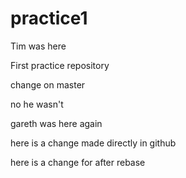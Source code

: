 practice1
=========
Tim was here

First practice repository

change on master

no he wasn't

gareth was here again

here is a change made directly in github

here is a change for after rebase

